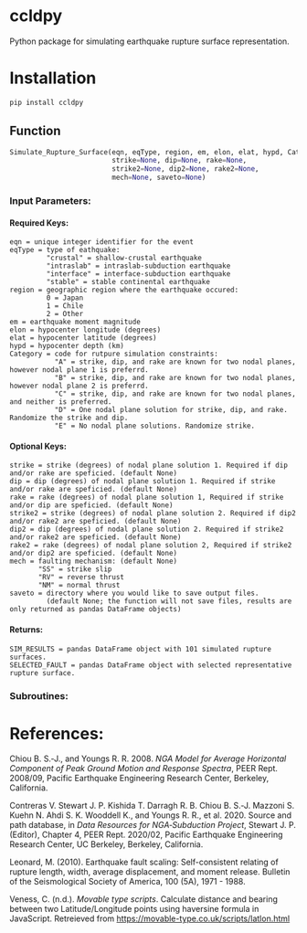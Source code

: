 # ccldpy

Python package for simulating earthquake rupture surface representation.

# Installation
```python
pip install ccldpy
```




## Function 
```python
Simulate_Rupture_Surface(eqn, eqType, region, em, elon, elat, hypd, Category,
                         strike=None, dip=None, rake=None, 
                         strike2=None, dip2=None, rake2=None,
                         mech=None, saveto=None)
```

### Input Parameters:

#### Required Keys:

    eqn = unique integer identifier for the event
    eqType = type of eathquake:
             "crustal" = shallow-crustal earthquake
             "intraslab" = intraslab-subduction earthquake
             "interface" = interface-subduction earthquake
             "stable" = stable continental earthquake
    region = geographic region where the earthquake occured:
             0 = Japan
             1 = Chile
             2 = Other
    em = earthquake moment magnitude
    elon = hypocenter longitude (degrees)
    elat = hypocenter latitude (degrees)
    hypd = hypocenter depth (km)
    Category = code for rutpure simulation constraints:
               "A" = strike, dip, and rake are known for two nodal planes, however nodal plane 1 is preferrd.
               "B" = strike, dip, and rake are known for two nodal planes, however nodal plane 2 is preferrd.
               "C" = strike, dip, and rake are known for two nodal planes, and neither is preferred.
               "D" = One nodal plane solution for strike, dip, and rake. Randomize the strike and dip.
               "E" = No nodal plane solutions. Randomize strike. 
                            
#### Optional Keys:
    strike = strike (degrees) of nodal plane solution 1. Required if dip and/or rake are speficied. (default None)
    dip = dip (degrees) of nodal plane solution 1. Required if strike and/or rake are speficied. (default None)
    rake = rake (degrees) of nodal plane solution 1, Required if strike and/or dip are speficied. (default None)
    strike2 = strike (degrees) of nodal plane solution 2. Required if dip2 and/or rake2 are speficied. (default None)
    dip2 = dip (degrees) of nodal plane solution 2. Required if strike2 and/or rake2 are speficied. (default None)
    rake2 = rake (degrees) of nodal plane solution 2, Required if strike2 and/or dip2 are speficied. (default None)
    mech = faulting mechanism: (default None)
           "SS" = strike slip
           "RV" = reverse thrust
           "NM" = normal thrust
    saveto = directory where you would like to save output files. 
             (default None; the function will not save files, results are only returned as pandas DataFrame objects)
   
#### Returns:
    SIM_RESULTS = pandas DataFrame object with 101 simulated rupture surfaces.
    SELECTED_FAULT = pandas DataFrame object with selected representative rupture surface.
    
### Subroutines:

# References:

Chiou B. S.‐J., and Youngs R. R. 2008. <em>NGA Model for Average Horizontal Component of Peak Ground Motion and Response Spectra</em>, PEER Rept. 2008/09, Pacific Earthquake Engineering Research Center, Berkeley, California.

Contreras V. Stewart J. P. Kishida T. Darragh R. B. Chiou B. S.‐J. Mazzoni S. Kuehn N. Ahdi S. K. Wooddell K., and Youngs R. R., et al. 2020. Source and path database, in <em>Data Resources for NGA‐Subduction Project</em>, Stewart J. P. (Editor), Chapter 4, PEER Rept. 2020/02, Pacific Earthquake Engineering Research Center, UC Berkeley, Berkeley, California.

Leonard, M. (2010). Earthquake fault scaling: Self-consistent relating of rupture length, width, average displacement, and moment release. Bulletin of the Seismological Society of America, 100 (5A), 1971 - 1988.

Veness, C. (n.d.). <em>Movable type scripts</em>. Calculate distance and bearing between two Latitude/Longitude points using haversine formula in JavaScript. Retreieved from https://movable-type.co.uk/scripts/latlon.html




